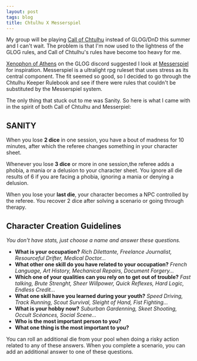 ```yaml
---
layout: post
tags: blog
title: Chtulhu X Messerspiel
---
```


My group will be playing [Call of Chtulhu](https://www.chaosium.com/call-of-cthulhu-getting-started/) instead of GLOG/DnD this summer and I can't wait. The problem is that I'm now used to the lightness of the GLOG rules, and Call of Chtulhu's rules have become too heavy for me. 

[Xenophon of Athens](https://xenophonsramblings.blogspot.com/) on the GLOG discord suggested I look at [Messerspiel](https://ozbrowning.itch.io/messerspiel) for inspiration. Messerspiel is a ultralight rpg ruleset that uses stress as its central component. The fit seemed so good, so I decided to go through the Chtulhu Keeper Rulebook and see if there were rules that couldn't be substituted by the Messerspiel system.

The only thing that stuck out to me was Sanity. So here is what I came with in the spirit of both Call of Chtulhu and Messerpiel:

## SANITY

When you lose **2 dice** in one session, you have a bout of madness for 10 minutes, after which the referee changes something in your character sheet.

Whenever you lose **3 dice** or more in one session,the referee adds a phobia, a mania or a delusion to your character sheet. You ignore all die results of 6 if you are facing a phobia, ignoring a mania or denying a delusion.

When you lose your **last die**, your character becomes a NPC controlled by the referee. You recover 2 dice after solving a scenario or going through therapy.

## Character Creation Guidelines

_You don't have stats, just choose a name and answer these questions._

- **What is your occupation?** _Rich Dilettante, Freelance Journalist, Resourceful Drifter, Medical Doctor..._
- **What other one skill do you have related to your occupation?** _French Language, Art History, Mechanical Repairs, Document Forgery..._
- **Which one of your qualities can you rely on to get out of trouble?** _Fast talking, Brute Strenght, Sheer Willpower, Quick Reflexes, Hard Logic, Endless Credit..._
- **What one skill have you learned during your youth?** _Speed Driving, Track Running, Scout Survival, Sleight of Hand, Fist Fighting..._
- **What is your hobby now?** _Suburban Gardenning, Skeet Shooting, Occult Scéances, Social Scene..._
- **Who is the most important person to you?**
- **What one thing is the most important to you?**

You can roll an additional die from your pool when doing a risky action related to any of these answers. When you complete a scenario, you can add an additional answer to one of these questions.
